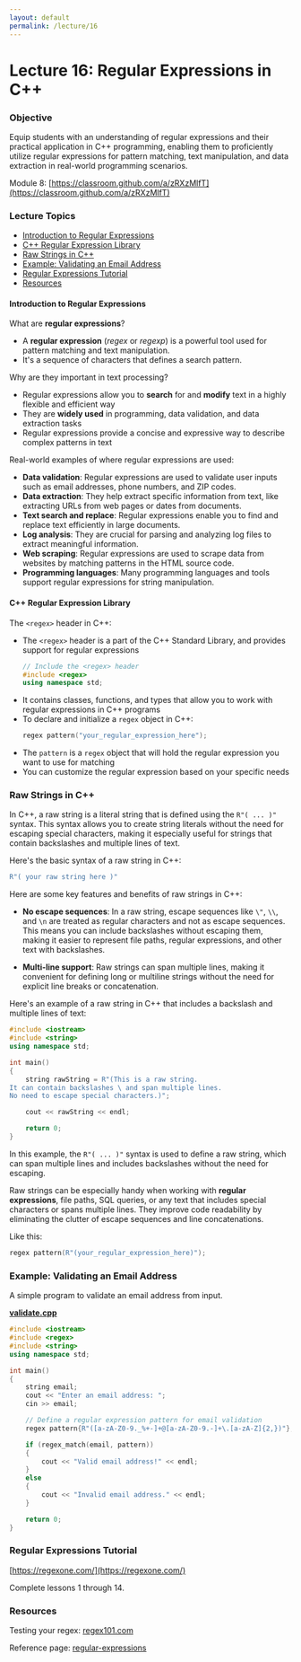 ```yaml
---
layout: default
permalink: /lecture/16
---
```


# Lecture 16: Regular Expressions in C++

### Objective
Equip students with an understanding of regular expressions and their practical application in C++ programming, enabling them to proficiently utilize regular expressions for pattern matching, text manipulation, and data extraction in real-world programming scenarios.

Module 8: [https://classroom.github.com/a/zRXzMlfT](https://classroom.github.com/a/zRXzMlfT)

### Lecture Topics

* [Introduction to Regular Expressions](#introduction)
* [C++ Regular Expression Library](#library)
* [Raw Strings in C++](#raw)
* [Example: Validating an Email Address](#email)
* [Regular Expressions Tutorial](#tutorial)
* [Resources](#resources)


#### Introduction to Regular Expressions <a class="anchor" id="introduction"></a>

What are __regular expressions__?

* A __regular expression__ (_regex_ or _regexp_) is a powerful tool used for pattern matching and text manipulation.
* It's a sequence of characters that defines a search pattern.

Why are they important in text processing?

* Regular expressions allow you to __search__ for and __modify__ text in a highly flexible and efficient way
* They are __widely used__ in programming, data validation, and data extraction tasks
* Regular expressions provide a concise and expressive way to describe complex patterns in text

Real-world examples of where regular expressions are used:

* __Data validation__: Regular expressions are used to validate user inputs such as email addresses, phone numbers, and ZIP codes.
* __Data extraction__: They help extract specific information from text, like extracting URLs from web pages or dates from documents.
* __Text search and replace__: Regular expressions enable you to find and replace text efficiently in large documents.
* __Log analysis__: They are crucial for parsing and analyzing log files to extract meaningful information.
* __Web scraping__: Regular expressions are used to scrape data from websites by matching patterns in the HTML source code.
* __Programming languages__: Many programming languages and tools support regular expressions for string manipulation.

#### C++ Regular Expression Library <a class="anchor" id="library"></a>

The `<regex>` header in C++:
* The `<regex>` header is a part of the C++ Standard Library, and provides support for regular expressions
    ```c++
    // Include the <regex> header
    #include <regex> 
    using namespace std;
    ```
* It contains classes, functions, and types that allow you to work with regular expressions in C++ programs
* To declare and initialize a `regex` object in C++:
    ```c++
    regex pattern("your_regular_expression_here");
    ```
* The `pattern` is a `regex` object that will hold the regular expression you want to use for matching
* You can customize the regular expression based on your specific needs

### Raw Strings in C++ <a class="anchor" id="raw"></a>

In C++, a raw string is a literal string that is defined using the `R"( ... )"` syntax. This syntax allows you to create string literals without the need for escaping special characters, making it especially useful for strings that contain backslashes and multiple lines of text.

Here's the basic syntax of a raw string in C++:

```c++
R"( your raw string here )"
```

Here are some key features and benefits of raw strings in C++:

* __No escape sequences__: In a raw string, escape sequences like `\"`, `\\`, and `\n` are treated as regular characters and not as escape sequences. This means you can include backslashes without escaping them, making it easier to represent file paths, regular expressions, and other text with backslashes.

* __Multi-line support__: Raw strings can span multiple lines, making it convenient for defining long or multiline strings without the need for explicit line breaks or concatenation.

Here's an example of a raw string in C++ that includes a backslash and multiple lines of text:

```c++
#include <iostream>
#include <string>
using namespace std;

int main() 
{
    string rawString = R"(This is a raw string.
It can contain backslashes \ and span multiple lines.
No need to escape special characters.)";

    cout << rawString << endl;

    return 0;
}
```
In this example, the `R"( ... )"` syntax is used to define a raw string, which can span multiple lines and includes backslashes without the need for escaping.

Raw strings can be especially handy when working with __regular expressions__, file paths, SQL queries, or any text that includes special characters or spans multiple lines. They improve code readability by eliminating the clutter of escape sequences and line concatenations.

Like this:
```c++
regex pattern(R"(your_regular_expression_here)");
```

### Example: Validating an Email Address <a class="anchor" id="email"></a>

A simple program to validate an email address from input. 

[__validate.cpp__](https://github.com/cmsc240-f23/code/blob/main/lecture14/validate.cpp)
```c++
#include <iostream>
#include <regex>
#include <string>
using namespace std;

int main() 
{
    string email;
    cout << "Enter an email address: ";
    cin >> email;

    // Define a regular expression pattern for email validation
    regex pattern{R"([a-zA-Z0-9._%+-]+@[a-zA-Z0-9.-]+\.[a-zA-Z]{2,})"};

    if (regex_match(email, pattern)) 
    {
        cout << "Valid email address!" << endl;
    } 
    else
    {
        cout << "Invalid email address." << endl;
    }

    return 0;
}
```

### Regular Expressions Tutorial <a class="anchor" id="tutorial"></a>

[https://regexone.com/](https://regexone.com/)

Complete lessons 1 through 14.

### Resources <a class="anchor" id="resources"></a>

Testing your regex: [regex101.com](https://regex101.com/)

Reference page:  [regular-expressions](https://cheatography.com/davechild/cheat-sheets/regular-expressions/)

